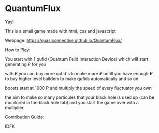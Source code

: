 # QuantumFlux
Yay!

This is a small game made with html, css and javascript

Webpage: https://quasiconnective.github.io/QuantumFlux/

How to Play:

You start with 1 qufid (Quantum Feild Interaction Device) which will start generating ₽ for you

with ₽ you can buy more qufid's to make more ₽ untill you have enough ₽ to buy higher level builders to make qufids automatically and so on

boosts start at 1000 ₽ and multiply the speed of every fluctuator you own

the aim to make so many particules that your black hole is used up (can be monitored in the black hole tab) and you start the game over with a multiplier

Contribution Guide:

IDFK
